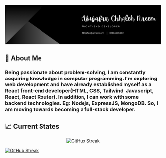 <img src="banner.png" >

## :bust_in_silhouette: About Me 
### Being passionate about problem-solving, I am constantly acquiring knowledge in computer programming. I'm exploring web development and have already established myself as a React front-end developer(HTML, CSS, Tailwind, Javascript, React, React Router). In addition, I can work with some backend technologies. Eg: Nodejs, ExpressJS, MongoDB. So, I am moving towards becoming a full-stack developer.

## :chart_with_upwards_trend: Current States
<p align="center">
    <img width="60%" src="https://github-readme-streak-stats.herokuapp.com?user=abujafarch&theme=dark&border_radius=5&background=29163F" alt="GitHub Streak" />
</p>

<a href="https://git.io/streak-stats"><img src="https://github-readme-streak-stats.herokuapp.com?user=abujafarch&theme=dark&border_radius=5&card_width=250&background=1F1030&hide_total_contributions=true&hide_longest_streak=true" alt="GitHub Streak" /></a>
